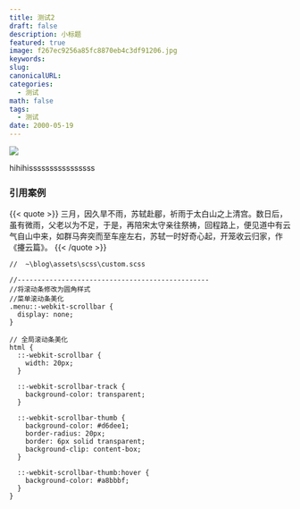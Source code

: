 ```yaml
---
title: 测试2
draft: false
description: 小标题
featured: true
image: f267ec9256a85fc8870eb4c3df91206.jpg
keywords: 
slug: 
canonicalURL: 
categories:
  - 测试
math: false
tags:
  - 测试
date: 2000-05-19
---
```

![](f267ec9256a85fc8870eb4c3df91206.jpg)


hihihissssssssssssssss

### 引用案例
{{< quote >}} 
三月，因久旱不雨，苏轼赴郿，祈雨于太白山之上清宫。数日后，虽有微雨，父老以为不足，于是，再陪宋太守亲往祭祷，回程路上，便见道中有云气自山中来，如群马奔突而至车座左右，苏轼一时好奇心起，开笼收云归家，作《攓云篇》。 
{{< /quote >}}


~~~shell
//  ~\blog\assets\scss\custom.scss

//------------------------------------------------
//将滚动条修改为圆角样式
//菜单滚动条美化
.menu::-webkit-scrollbar {
  display: none;
}

// 全局滚动条美化
html {
  ::-webkit-scrollbar {
    width: 20px;
  }

  ::-webkit-scrollbar-track {
    background-color: transparent;
  }

  ::-webkit-scrollbar-thumb {
    background-color: #d6dee1;
    border-radius: 20px;
    border: 6px solid transparent;
    background-clip: content-box;
  }

  ::-webkit-scrollbar-thumb:hover {
    background-color: #a8bbbf;
  }
}

~~~
